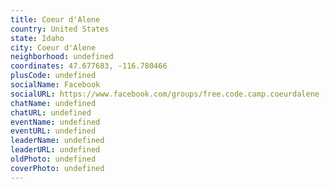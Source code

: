 ```yaml
---
title: Coeur d'Alene
country: United States
state: Idaho
city: Coeur d'Alene
neighborhood: undefined
coordinates: 47.677683, -116.780466
plusCode: undefined
socialName: Facebook
socialURL: https://www.facebook.com/groups/free.code.camp.coeurdalene
chatName: undefined
chatURL: undefined
eventName: undefined
eventURL: undefined
leaderName: undefined
leaderURL: undefined
oldPhoto: undefined
coverPhoto: undefined
---
```

